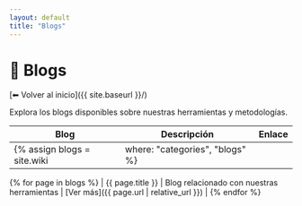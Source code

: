 ```yaml
---
layout: default
title: "Blogs"
---
```


# 📖 Blogs

[⬅ Volver al inicio]({{ site.baseurl }}/)

Explora los blogs disponibles sobre nuestras herramientas y metodologías.

| Blog | Descripción | Enlace |
|------|------------|--------|
{% assign blogs = site.wiki | where: "categories", "blogs" %}
{% for page in blogs %}
| {{ page.title }} | Blog relacionado con nuestras herramientas | [Ver más]({{ page.url | relative_url }}) |
{% endfor %}

